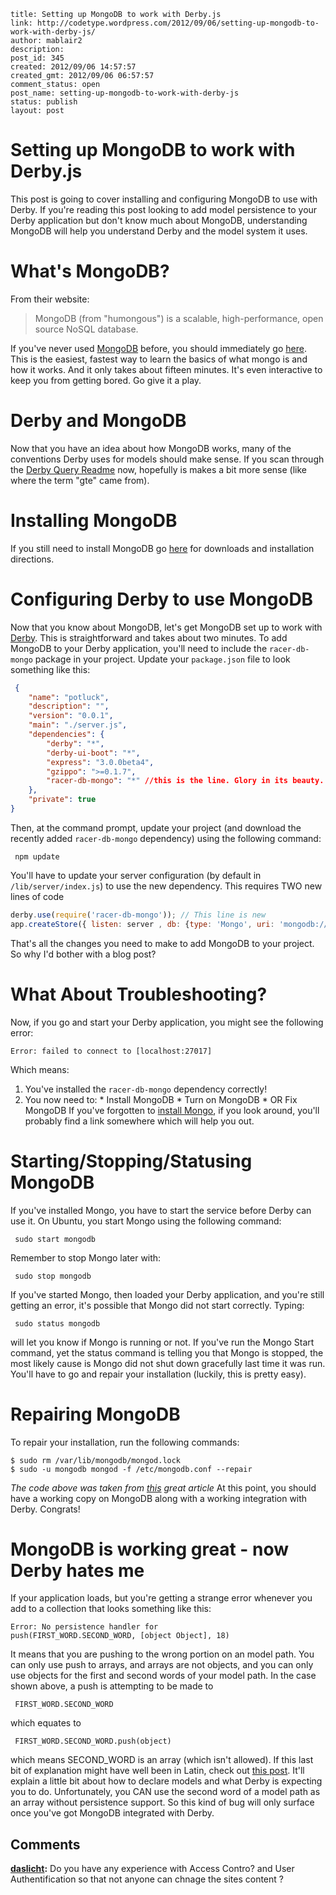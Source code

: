 ```
title: Setting up MongoDB to work with Derby.js
link: http://codetype.wordpress.com/2012/09/06/setting-up-mongodb-to-work-with-derby-js/
author: mablair2
description: 
post_id: 345
created: 2012/09/06 14:57:57
created_gmt: 2012/09/06 06:57:57
comment_status: open
post_name: setting-up-mongodb-to-work-with-derby-js
status: publish
layout: post
```

# Setting up MongoDB to work with Derby.js

This post is going to cover installing and configuring MongoDB to use with Derby. If you're reading this post looking to add model persistence to your Derby application but don't know much about MongoDB, understanding MongoDB will help you understand Derby and the model system it uses. 

# What's MongoDB?

From their website: 

> MongoDB (from "humongous") is a scalable, high-performance, open source NoSQL database. 

If you've never used [MongoDB](http://www.mongodb.org/) before, you should immediately go [here](http://try.mongodb.org/). This is the easiest, fastest way to learn the basics of what mongo is and how it works. And it only takes about fifteen minutes. It's even interactive to keep you from getting bored. Go give it a play. 

# Derby and MongoDB

Now that you have an idea about how MongoDB works, many of the conventions Derby uses for models should make sense. If you scan through the [Derby Query Readme](https://github.com/codeparty/racer/blob/master/src/descriptor/query/README.md) now, hopefully is makes a bit more sense (like where the term "gte" came from). 

# Installing MongoDB

If you still need to install MongoDB go [here](http://www.mongodb.org/display/DOCS/Quickstart) for downloads and installation directions. 

# Configuring Derby to use MongoDB

Now that you know about MongoDB, let's get MongoDB set up to work with [Derby](http://derbyjs.com/). This is straightforward and takes about two minutes. To add MongoDB to your Derby application, you'll need to include the `racer-db-mongo` package in your project. Update your `package.json` file to look something like this: 
``` json
 { 
    "name": "potluck", 
    "description": "", 
    "version": "0.0.1", 
    "main": "./server.js", 
    "dependencies": { 
        "derby": "*", 
        "derby-ui-boot": "*", 
        "express": "3.0.0beta4", 
        "gzippo": ">=0.1.7", 
        "racer-db-mongo": "*" //this is the line. Glory in its beauty. 
    }, 
    "private": true 
} 
```

Then, at the command prompt, update your project (and download the recently added `racer-db-mongo` dependency) using the following command: 
    
     npm update 

You'll have to update your server configuration (by default in `/lib/server/index.js`) to use the new dependency. This requires TWO new lines of code 
``` js
derby.use(require('racer-db-mongo')); // This line is new 
app.createStore({ listen: server , db: {type: 'Mongo', uri: 'mongodb://localhost/database'} /* This line is new */ }); 
```

That's all the changes you need to make to add MongoDB to your project. So why I'd bother with a blog post? 

# What About Troubleshooting?

Now, if you go and start your Derby application, you might see the following error: 
    
    Error: failed to connect to [localhost:27017]

Which means: 

  1. You've installed the `racer-db-mongo` dependency correctly!
  2. You now need to: 
    * Install MongoDB
    * Turn on MongoDB
    * OR Fix MongoDB
If you've forgotten to [install Mongo](http://www.mongodb.org/display/DOCS/Quickstart), if you look around, you'll probably find a link somewhere which will help you out. 

# Starting/Stopping/Statusing MongoDB

If you've installed Mongo, you have to start the service before Derby can use it. On Ubuntu, you start Mongo using the following command: 
    
     sudo start mongodb 

Remember to stop Mongo later with: 
    
     sudo stop mongodb 

If you've started Mongo, then loaded your Derby application, and you're still getting an error, it's possible that Mongo did not start correctly. Typing: 
    
     sudo status mongodb 

will let you know if Mongo is running or not. If you've run the Mongo Start command, yet the status command is telling you that Mongo is stopped, the most likely cause is Mongo did not shut down gracefully last time it was run. You'll have to go and repair your installation (luckily, this is pretty easy). 

# Repairing MongoDB

To repair your installation, run the following commands: 
    
    $ sudo rm /var/lib/mongodb/mongod.lock
    $ sudo -u mongodb mongod -f /etc/mongodb.conf --repair 

_The code above was taken from [this](http://blog.brianbuikema.com/2011/01/mongodb-ubunto-overview-installation-setup-dev-python-2/) great article_ At this point, you should have a working copy on MongoDB along with a working integration with Derby. Congrats! 

# MongoDB is working great - now Derby hates me

If your application loads, but you're getting a strange error whenever you add to a collection that looks something like this: 
    
    Error: No persistence handler for 
    push(FIRST_WORD.SECOND_WORD, [object Object], 18) 

It means that you are pushing to the wrong portion on an model path. You can only use push to arrays, and arrays are not objects, and you can only use objects for the first and second words of your model path. In the case shown above, a push is attempting to be made to 
    
     FIRST_WORD.SECOND_WORD 

which equates to 
    
     FIRST_WORD.SECOND_WORD.push(object) 

which means SECOND_WORD is an array (which isn't allowed). If this last bit of explanation might have well been in Latin, check out [this post](http://codetype.wordpress.com/2012/07/22/derby-js-playing-with-models/). It'll explain a little bit about how to declare models and what Derby is expecting you to do. Unfortunately, you CAN use the second word of a model path as an array without persistence support. So this kind of bug will only surface once you've got MongoDB integrated with Derby.

## Comments

**[daslicht](#98 "2013-01-30 16:13:03"):** Do you have any experience with Access Contro? and User Authentification so that not anyone can chnage the sites content ?

